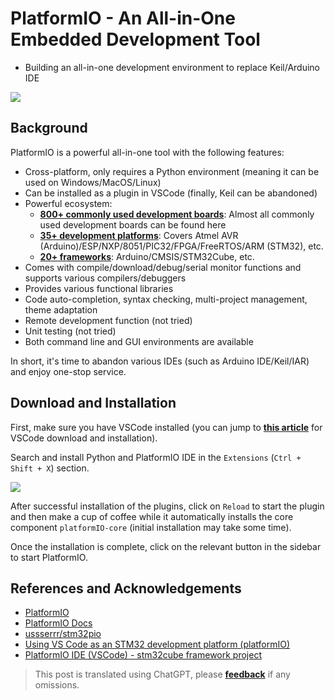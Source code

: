 # PlatformIO - An All-in-One Embedded Development Tool

- Building an all-in-one development environment to replace Keil/Arduino IDE

![](https://wiki-media-1253965369.cos.ap-guangzhou.myqcloud.com/img/20200531112801.png)

## Background

PlatformIO is a powerful all-in-one tool with the following features:

- Cross-platform, only requires a Python environment (meaning it can be used on Windows/MacOS/Linux)
- Can be installed as a plugin in VSCode (finally, Keil can be abandoned)
- Powerful ecosystem:
  - [**800+ commonly used development boards**](https://docs.platformio.org/en/latest/boards/index.html#boards): Almost all commonly used development boards can be found here
  - [**35+ development platforms**](https://docs.platformio.org/en/latest/platforms/index.html#platforms): Covers Atmel AVR (Arduino)/ESP/NXP/8051/PIC32/FPGA/FreeRTOS/ARM (STM32), etc.
  - [**20+ frameworks**](https://docs.platformio.org/en/latest/frameworks/index.html#frameworks): Arduino/CMSIS/STM32Cube, etc.
- Comes with compile/download/debug/serial monitor functions and supports various compilers/debuggers
- Provides various functional libraries
- Code auto-completion, syntax checking, multi-project management, theme adaptation
- Remote development function (not tried)
- Unit testing (not tried)
- Both command line and GUI environments are available

In short, it's time to abandon various IDEs (such as Arduino IDE/Keil/IAR) and enjoy one-stop service.

## Download and Installation

First, make sure you have VSCode installed (you can jump to [**this article**](https://wiki-power.com/en/VSCode生产力指南-环境配置) for VSCode download and installation).

Search and install Python and PlatformIO IDE in the `Extensions` (`Ctrl + Shift + X`) section.

![](https://wiki-media-1253965369.cos.ap-guangzhou.myqcloud.com/img/20200531113916.png)

After successful installation of the plugins, click on `Reload` to start the plugin and then make a cup of coffee while it automatically installs the core component `platformIO-core` (initial installation may take some time).

Once the installation is complete, click on the relevant button in the sidebar to start PlatformIO.

## References and Acknowledgements

- [PlatformIO](https://platformio.org/)
- [PlatformIO Docs](https://docs.platformio.org/en/latest/index.html)
- [ussserrr/stm32pio](https://github.com/ussserrr/stm32pio#requirements)
- [Using VS Code as an STM32 development platform (platformIO)](https://www.jianshu.com/p/49cfa03d6164)
- [PlatformIO IDE (VSCode) - stm32cube framework project](https://www.smslit.top/2019/08/24/platformio-stm32-cubemx/)

> This post is translated using ChatGPT, please [**feedback**](https://github.com/linyuxuanlin/Wiki_MkDocs/issues/new) if any omissions.
